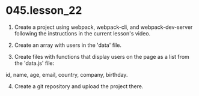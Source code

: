 # 045.lesson_22

1) Create a project using webpack, webpack-cli, and webpack-dev-server following the instructions in the current lesson's video.

2) Create an array with users in the 'data' file.

3) Create files with functions that display users on the page as a list from the 'data.js' file:

id, name, age, email, country, company, birthday.

4) Create a git repository and upload the project there.
